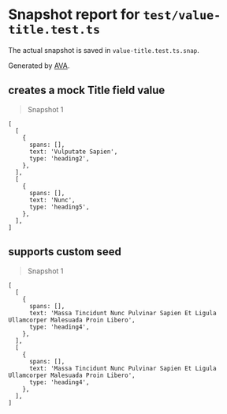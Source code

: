 # Snapshot report for `test/value-title.test.ts`

The actual snapshot is saved in `value-title.test.ts.snap`.

Generated by [AVA](https://avajs.dev).

## creates a mock Title field value

> Snapshot 1

    [
      [
        {
          spans: [],
          text: 'Vulputate Sapien',
          type: 'heading2',
        },
      ],
      [
        {
          spans: [],
          text: 'Nunc',
          type: 'heading5',
        },
      ],
    ]

## supports custom seed

> Snapshot 1

    [
      [
        {
          spans: [],
          text: 'Massa Tincidunt Nunc Pulvinar Sapien Et Ligula Ullamcorper Malesuada Proin Libero',
          type: 'heading4',
        },
      ],
      [
        {
          spans: [],
          text: 'Massa Tincidunt Nunc Pulvinar Sapien Et Ligula Ullamcorper Malesuada Proin Libero',
          type: 'heading4',
        },
      ],
    ]
